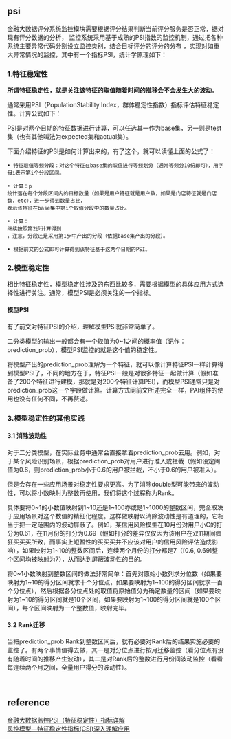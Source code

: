 ## psi
金融大数据评分系统监控模块需要根据评分结果判断当前评分服务是否正常，据对现有评分数据的分析，
监控系统采用基于成熟的PSI指数的监控机制，通过把各种系统主要异常代码分别设立监控类别，结合目标评分的评分的分布
，实现对如重大异常情况的监控，其中有一个指标PSI，统计学原理如下：

### 1.特征稳定性
**所谓特征稳定性，就是关注该特征的取值随着时间的推移会不会发生大的波动。**   

通常采用PSI（PopulationStability Index，群体稳定性指数）指标评估特征稳定性。计算公式如下：

PSI是对两个日期的特征数据进行计算，可以任选其一作为base集，另一则是test集（也有其他叫法为expected集和actual集）。

下面介绍特征的PSI是如何计算出来的，有了这个，就可以读懂上面的公式了：
```
• 特征取值等频分段：对这个特征在base集的取值进行等频划分（通常等频分10份即可），用字母i表示第i个分段区间。

• 计算：p
统计落在每个分段区间内的目标数量（如果是用户特征就是用户数，如果是门店特征就是门店数，etc），进一步得到数量占比，
表示该特征在base集中第i个取值分段中的数量占比。

• 计算：
继续按照第2步计算得到
，注意，分段还是采用第1步中产出的分段（依据base集产出的分段）。

• 根据前文的公式即可计算得到该特征基于这两个日期的PSI。
```
### 2.模型稳定性
相比特征稳定性，模型稳定性涉及的东西比较多，需要根据模型的具体应用方式选择性进行关注。通常，模型PSI是必须关注的一个指标。

#### 模型PSI
有了前文对特征PSI的介绍，理解模型PSI就非常简单了。

二分类模型的输出一般都会有一个取值为0~1之间的概率值（记作：prediction_prob），模型PSI监控的就是这个值的稳定性。

将模型产出的prediction_prob理解为一个特征，就可以像计算特征PSI一样计算得到模型PSI了，不同的地方在于，特征PSI一般是对很多特征一起做计算（假如准备了200个特征进行建模，那就是对200个特征计算PSI），而模型PSI通常只是对prediction_prob这一个字段做计算。计算方式同前文所述完全一样，PAI组件的使用也没有任何不同，不再赘述。
### 3.模型稳定性的其他实践
#### 3.1 消除波动性
对于二分类模型，在实际业务中通常会直接拿着prediction_prob去用。例如，对于某个风险识别场景，根据prediction_prob对用户进行准入或拦截（假如设定阈值为0.6，则prediction_prob小于0.6的用户被拦截，不小于0.6的用户被准入）。

但是会存在一些应用场景对稳定性要求更高。为了消除double型可能带来的波动性，可以将小数映射为整数再使用，我们将这个过程称为Rank。

具体要将0~1的小数值映射到1~10还是1~100亦或是1~1000的整数区间，完全取决于应用场景对这个数值的精细化程度。这样做映射以消除波动性是有道理的，它相当于把一定范围内的波动屏蔽了。例如，某信用风险模型在10月份对用户小C的打分为0.61，在11月份的打分为0.69（假如打分的差异仅仅因为该用户在双11期间疯狂买买买所致，而事实上短暂性的买买买并不应该对用户的信用风险评估造成影响），如果映射为1~10的整数区间后，连续两个月份的打分都是7（[0.6, 0.69]整个区间均被映射为7），从而达到屏蔽波动性的目的。

将0~1小数映射到整数区间的做法非常简单：首先对原始小数列求分位数（如果要映射为1~10的得分区间就求十个分位点，如果要映射为1~100的得分区间就求一百个分位点），然后根据各分位点处的取值将原始值分为确定数量的区间（如果要映射为1~10的得分区间就是10个区间，如果要映射为1~100的得分区间就是100个区间），每个区间映射为一个整数值，映射完毕。
#### 3.2 Rank迁移
当把prediction_prob Rank到整数区间后，就有必要对Rank后的结果实施必要的监控了。有两个事情值得去做，其一是对分位点进行按月迁移监控（看分位点有没有随着时间的推移产生波动），其二是对Rank后的整数进行月份间波动监控（看看每连续两个月之间，全量用户得分的波动性）。


&nbsp;
## reference
[金融大数据监控PSI（特征稳定性）指标详解](https://blog.csdn.net/wshl1234567/article/details/89961873)      
[风控模型—特征稳定性指标(CSI)深入理解应用](https://zhuanlan.zhihu.com/p/86559671)
